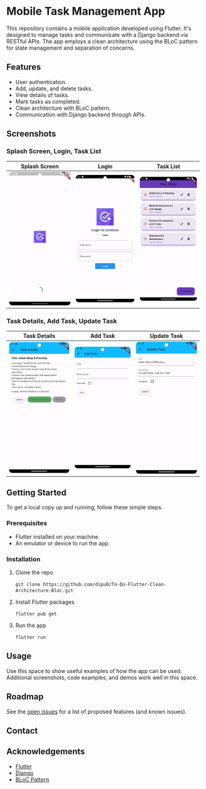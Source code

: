 
# Mobile Task Management App

This repository contains a mobile application developed using Flutter. It's designed to manage tasks and communicate with a Django backend via RESTful APIs. The app employs a clean architecture using the BLoC pattern for state management and separation of concerns.

## Features

- User authentication.
- Add, update, and delete tasks.
- View details of tasks.
- Mark tasks as completed.
- Clean architecture with BLoC pattern.
- Communication with Django backend through APIs.

## Screenshots

### Splash Screen, Login, Task List

| Splash Screen                                         | Login                                  | Task List                                     |
|-------------------------------------------------------|----------------------------------------|-----------------------------------------------|
| ![Splash Screen](FlutterScreenShots/splashScreen.png) | ![Login](FlutterScreenShots/login.png) | ![Task List](FlutterScreenShots/tasklist.png) |

### Task Details, Add Task, Update Task

| Task Details                                        | Add Task | Update Task                                       |
|-----------------------------------------------------|----------|---------------------------------------------------|
| ![Task Details](FlutterScreenShots/taskDetails.png) | ![Add Task](FlutterScreenShots/add.png) | ![Update Task](FlutterScreenShots/updatetask.png) |


## Getting Started

To get a local copy up and running, follow these simple steps.

### Prerequisites

- Flutter installed on your machine.
- An emulator or device to run the app.

### Installation

1. Clone the repo
   ```
   git clone https://github.com/dipu0/To-Do-Flutter-Clean-Architecture-Bloc.git
   ```
2. Install Flutter packages
   ```
   flutter pub get
   ```
3. Run the app
   ```
   flutter run
   ```

## Usage

Use this space to show useful examples of how the app can be used. Additional screenshots, code examples, and demos work well in this space.

## Roadmap

See the [open issues](https://github.com/dipu0/To-Do-Flutter-Clean-Architecture-Bloc/issues) for a list of proposed features (and known issues).


## Contact



## Acknowledgements

* [Flutter](https://flutter.dev/)
* [Django](https://www.djangoproject.com/)
* [BLoC Pattern](https://bloclibrary.dev/)
